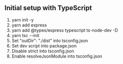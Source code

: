 ## Initial setup with TypeScript
1. yarn init -y
2. yarn add express
3. yarn add @types/express typescript ts-node-dev -D
4. yarn tsc --init
5. Set "outDir": "./dist" into tsconfig.json
6. Set dev script into package.json
7. Disable strict into tsconfig.json
8. Enable resolveJsonModule into tsconfig.json